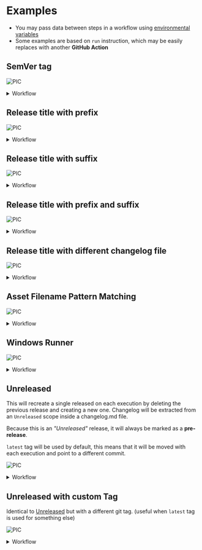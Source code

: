# Examples

- You may pass data between steps in a workflow using [environmental variables](https://help.github.com/en/actions/automating-your-workflow-with-github-actions/development-tools-for-github-actions#set-an-environment-variable-set-env)
- Some examples are based on `run` instruction, which may be easily replaces with another **GitHub Action**

## SemVer tag

![PIC](images/release.png)

<details><summary>Workflow</summary>

```yaml
name: release

on:
  push:
    tags:
      - "*"

jobs:
  build:
    runs-on: ubuntu-latest
    steps:
      - name: Checkout
        uses: actions/checkout@v2

      - name: Release
        uses: docker://antonyurchenko/git-release:latest
        env:
          GITHUB_TOKEN: ${{ secrets.GITHUB_TOKEN }}
        with:
          args: |
            darwin-amd64.zip
            linux-amd64.zip
            windows-amd64.zip
```

</details>

## Release title with prefix

![PIC](images/example-prefix.png)

<details><summary>Workflow</summary>

```yaml
name: release

on:
  push:
    tags:
      - "*"

jobs:
  build:
    runs-on: ubuntu-latest
    steps:
      - name: Checkout
        uses: actions/checkout@v2

      - name: Release
        uses: docker://antonyurchenko/git-release:latest
        env:
          GITHUB_TOKEN: ${{ secrets.GITHUB_TOKEN }}
          RELEASE_NAME_PREFIX: "Release: "
        with:
          args: |
            darwin-amd64.zip
            linux-amd64.zip
            windows-amd64.zip
```

</details>

## Release title with suffix

![PIC](images/example-suffix.png)

<details><summary>Workflow</summary>

```yaml
name: release

on:
  push:
    tags:
      - "*"

jobs:
  build:
    runs-on: ubuntu-latest
    steps:
      - name: Checkout
        uses: actions/checkout@v2

      - name: Release
        uses: docker://antonyurchenko/git-release:latest
        env:
          GITHUB_TOKEN: ${{ secrets.GITHUB_TOKEN }}
          PRE_RELEASE: "true"
          RELEASE_NAME_SUFFIX: " (nightly build)"
        with:
          args: |
            darwin-amd64.zip
            linux-amd64.zip
            windows-amd64.zip
```

</details>

## Release title with prefix and suffix

![PIC](images/example-prefix-suffix.png)

<details><summary>Workflow</summary>

Can be set as global environmental variables or provided directly to the action

```yaml
name: release

on:
  push:
    tags:
      - "*"

jobs:
  build:
    runs-on: ubuntu-latest
    steps:
      - name: Checkout
        uses: actions/checkout@v2

      - run: |
          export PREFIX="Release: "
          export SUFFIX=" (Codename: 'Ragnarok')"
          echo "::set-env name=RELEASE_NAME_PREFIX::$PREFIX"
          echo "::set-env name=RELEASE_NAME_SUFFIX::$SUFFIX"

      - name: Release
        uses: docker://antonyurchenko/git-release:latest
        env:
          GITHUB_TOKEN: ${{ secrets.GITHUB_TOKEN }}
        with:
          args: |
            darwin-amd64.zip
            linux-amd64.zip
            windows-amd64.zip
```

</details>

## Release title with different changelog file

![PIC](images/example-name.png)

<details><summary>Workflow</summary>

Can be set as global environmental variable or provided directly to the action

```yaml
name: release

on:
  push:
    tags:
      - "*"

jobs:
  build:
    runs-on: ubuntu-latest
    steps:
      - name: Checkout
        uses: actions/checkout@v2

      - run: |
          export TEXT="Release X"
          echo "::set-env name=RELEASE_NAME::$TEXT"

      - name: Release
        uses: docker://antonyurchenko/git-release:latest
        env:
          GITHUB_TOKEN: ${{ secrets.GITHUB_TOKEN }}
          CHANGELOG_FILE: "CHANGES.md"
          ALLOW_EMPTY_CHANGELOG: "true"
        with:
          args: |
            darwin-amd64.zip
            linux-amd64.zip
            windows-amd64.zip
```

</details>

## Asset Filename Pattern Matching

![PIC](images/release.png)

<details><summary>Workflow</summary>

```yaml
name: release

on:
  push:
    tags:
      - "*"

jobs:
  build:
    runs-on: ubuntu-latest
    steps:
      - name: Checkout
        uses: actions/checkout@v2

      - name: Release
        uses: docker://antonyurchenko/git-release:latest
        env:
          GITHUB_TOKEN: ${{ secrets.GITHUB_TOKEN }}
        with:
          args: build/*.zip
```

</details>

## Windows Runner

![PIC](images/release.png)

<details><summary>Workflow</summary>

```yaml
name: release

on:
  push:
    tags:
      - "*"

jobs:
  build:
    runs-on: windows-latest
    steps:
      - name: Checkout
        uses: actions/checkout@v2

      - name: Release
        uses: anton-yurchenko/git-release@master
        env:
          GITHUB_TOKEN: ${{ secrets.GITHUB_TOKEN }}
        with:
          args: |
            darwin-amd64.zip
            linux-amd64.zip
            windows-amd64.zip
```

</details>

## Unreleased

This will recreate a single released on each execution by deleting the previous release and creating a new one.
Changelog will be extracted from an `Unreleased` scope inside a changelog.md file.

Because this is an *"Unreleased"* release, it will always be marked as a **pre-release**.

`latest` tag will be used by default, this means that it will be moved with each execution and point to a different commit.

![PIC](images/unreleased.png)

<details><summary>Workflow</summary>

```yaml
name: release

on:
  push:
    tags:
      - "*"

jobs:
  build:
    runs-on: windows-latest
    steps:
      - name: Checkout
        uses: actions/checkout@v2

      - name: Release
        uses: anton-yurchenko/git-release@master
        env:
          GITHUB_TOKEN: ${{ secrets.GITHUB_TOKEN }}
          UNRELEASED: "true"
        with:
          args: |
            darwin-amd64.zip
            linux-amd64.zip
            windows-amd64.zip
```

</details>

## Unreleased with custom Tag

Identical to [Unreleased](#unreleased) but with a different git tag. (useful when `latest` tag is used for something else)

![PIC](images/unreleased-tag.png)

<details><summary>Workflow</summary>

```yaml
name: release

on:
  push:
    tags:
      - "*"

jobs:
  build:
    runs-on: windows-latest
    steps:
      - name: Checkout
        uses: actions/checkout@v2

      - name: Release
        uses: anton-yurchenko/git-release@master
        env:
          GITHUB_TOKEN: ${{ secrets.GITHUB_TOKEN }}
          UNRELEASED: "true"
          UNRELEASED_TAG: future
        with:
          args: |
            darwin-amd64.zip
            linux-amd64.zip
            windows-amd64.zip
```

</details>
